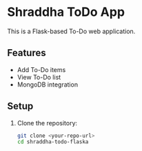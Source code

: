 # Shraddha ToDo App

This is a Flask-based To-Do web application.

## Features
- Add To-Do items
- View To-Do list
- MongoDB integration

## Setup

1. Clone the repository:
   ```bash
   git clone <your-repo-url>
   cd shraddha-todo-flaska
